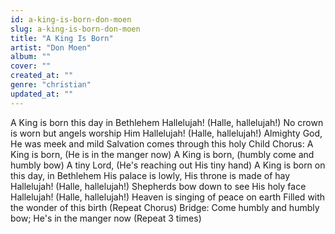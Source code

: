 ```yaml
---
id: a-king-is-born-don-moen
slug: a-king-is-born-don-moen
title: "A King Is Born"
artist: "Don Moen"
album: ""
cover: ""
created_at: ""
genre: "christian"
updated_at: ""
---
```


A King is born this day in Bethlehem
Hallelujah! (Halle, hallelujah!)
No crown is worn but angels worship Him
Hallelujah! (Halle, hallelujah!)
Almighty God, He was meek and mild
Salvation comes through this holy Child
Chorus:
A King is born, (He is in the manger now)
A King is born, (humbly come and humbly bow)
A tiny Lord, (He's reaching out His tiny hand)
A King is born on this day, in Bethlehem
His palace is lowly, His throne is made of hay
Hallelujah! (Halle, hallelujah!)
Shepherds bow down to see His holy face
Hallelujah! (Halle, hallelujah!)
Heaven is singing of peace on earth
Filled with the wonder of this birth
(Repeat Chorus)
Bridge:
Come humbly and humbly bow;
He's in the manger now
(Repeat 3 times)
